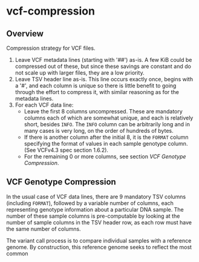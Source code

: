 # vcf-compression

## Overview
Compression strategy for VCF files.

1. Leave VCF metadata lines (starting with '##') as-is. A few KiB could be compressed out of these, but since these savings are constant and do not scale up with larger files, they are a low priority.
2. Leave TSV header line as-is. This line occurs exactly once, begins with a '#', and each column is unique so there is little benefit to going through the effort to compress it, with similar reasoning as for the metadata lines.
3. For each VCF data line:
    - Leave the first 8 columns uncompressed. These are mandatory columns each of which are somewhat unique, and each is relatively short, besides `INFO`.  The `INFO` column can be arbitrarily long and in many cases is very long, on the order of hundreds of bytes.
    - If there is another column after the initial 8, it is the `FORMAT` column specifying the format of values in each sample genotype column. (See VCFv4.3 spec section 1.6.2).
    - For the remaining 0 or more columns, see section *VCF Genotype Compression*.

## VCF Genotype Compression

In the usual case of VCF data lines, there are 9 mandatory TSV columns (including `FORMAT`), followed by a variable number of columns, each representing genotype information about a particular DNA sample. The number of these sample columns is pre-computable by looking at the number of sample columns in the TSV header row, as each row must have the same number of columns.

The variant call process is to compare individual samples with a reference genome. By construction, this reference genome seeks to reflect the most common